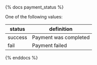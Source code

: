 {% docs payment_status %}
	
One of the following values: 

| status         | definition                                       |
|----------------|--------------------------------------------------|
| success        | Payment was completed                            |
| fail           | Payment failed                                   |

{% enddocs %}
